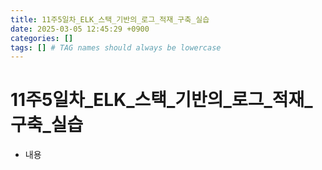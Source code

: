```yaml
---
title: 11주5일차_ELK_스택_기반의_로그_적재_구축_실습
date: 2025-03-05 12:45:29 +0900
categories: []
tags: [] # TAG names should always be lowercase
---
```


# 11주5일차_ELK_스택_기반의_로그_적재_구축_실습

- 내용
